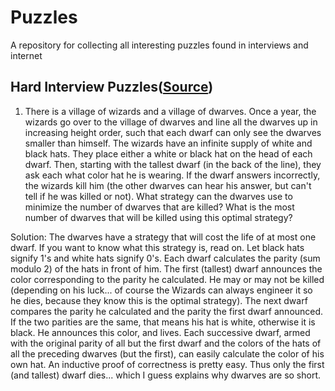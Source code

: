 # Puzzles
A repository for collecting all interesting puzzles found in interviews and internet

## Hard Interview Puzzles([Source](http://everything2.com/))
1. There is a village of wizards and a village of dwarves. Once a year, the wizards go over to the village of dwarves and line all the dwarves up in increasing height order, such that each dwarf can only see the dwarves smaller than himself. The wizards have an infinite supply of white and black hats. They place either a white or black hat on the head of each dwarf. Then, starting with the tallest dwarf (in the back of the line), they ask each what color hat he is wearing. If the dwarf answers incorrectly, the wizards kill him (the other dwarves can hear his answer, but can't tell if he was killed or not). What strategy can the dwarves use to minimize the number of dwarves that are killed? What is the most number of dwarves that will be killed using this optimal strategy?

Solution:
The dwarves have a strategy that will cost the life of at most one dwarf. If you want to know what this strategy is, read on.
Let black hats signify 1's and white hats signify 0's. Each dwarf calculates the parity (sum modulo 2) of the hats in front of him. The first (tallest) dwarf announces the color corresponding to the parity he calculated. He may or may not be killed (depending on his luck... of course the Wizards can always engineer it so he dies, because they know this is the optimal strategy).
The next dwarf compares the parity he calculated and the parity the first dwarf announced. If the two parities are the same, that means his hat is white, otherwise it is black. He announces this color, and lives.
Each successive dwarf, armed with the original parity of all but the first dwarf and the colors of the hats of all the preceding dwarves (but the first), can easily calculate the color of his own hat. An inductive proof of correctness is pretty easy.
Thus only the first (and tallest) dwarf dies... which I guess explains why dwarves are so short.
